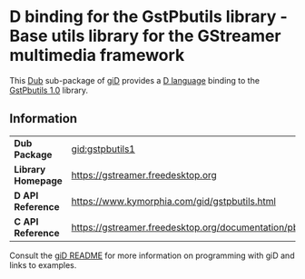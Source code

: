 # D binding for the GstPbutils library - Base utils library for the GStreamer multimedia framework

This [Dub](https://dub.pm/) sub-package of [giD](https://gid.dub.pm) provides a [D language](https://www.dlang.org) binding to the [GstPbutils 1.0](https://gstreamer.freedesktop.org) library.

## Information

|     |     |
| --- | --- |
| **Dub Package**          | [gid:gstpbutils1](https://code.dlang.org/packages/gid%3Agstpbutils1)             |
| **Library Homepage**     | https://gstreamer.freedesktop.org                                                |
| **D API Reference**      | https://www.kymorphia.com/gid/gstpbutils.html                                    |
| **C API Reference**      | https://gstreamer.freedesktop.org/documentation/pbutils/index.html               |

Consult the [giD README](https://github.com/Kymorphia/gid) for more information on programming with giD and links to examples.
